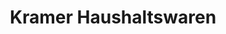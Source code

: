 ---
title: "Kramer Haushaltswaren"
url: /sittensen/kramer-haushaltswaren/
shop: Haushaltsartikel
---